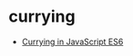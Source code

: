 # currying

* [Currying in JavaScript ES6](https://medium.com/@adambene/currying-in-javascript-es6-540d2ad09400)
